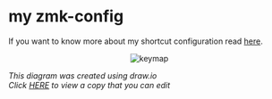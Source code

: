 # my zmk-config

If you want to know more about my shortcut configuration read [here](https://www.lucacordes.xyz/keyboards-and-shortcuts/#shortcuts).


<div align="center">

![keymap](https://github.com/lucordes/zmk-config-mouse/assets/31887821/d457206b-73e8-4b4e-86a0-5c9ee819ebcb)


</div>

*This diagram was created using draw.io*  
*Click [HERE](https://viewer.diagrams.net/?tags=%7B%7D&highlight=0000ff&edit=_blank&layers=1&nav=1#R7V1bd9rIsv4t50HrnL3Xcpbul0fAVmbvcZycxJlJ5k0GGRQD8iD5tn%2F9VkstkLoLjECi2nL7IQFJLUBfVfXXVdVVijFaPH9cBfezT%2FEknCu6OnlWjHNF1zXDNrL%2FyJEXekRVteLIdBVN6LHNgW%2FRf8LyQnr0IZqESe3CNI7naXRfPziOl8twnNaOBatV%2FFS%2F7Dae1z%2F1PpjST1Q3B76Ng3nIXfZnNElnxVFXdzbHfwuj6az8ZM32ijOLoLyY3jiZBZP4qXLIuFCM0SqO0%2BLV4nkUzsnTK59LMc7fcnb9xVbhMt1nwN%2BfPzvq70l8fvPw%2BywcXvwd%2F%2FXxjH7Zx2D%2BQH%2FwNf226Uv5CJ5mURp%2Buw%2FG5P1ThrNiDGfpYp6907KXQXJfPPjb6DnMPmt4Gy9TCmSGYvHeDxbRnMjAH%2BFqEiyD8jL6KRp9P4rn8Sr%2FVGPgD72RQ45H83nluOEaFyY5vooflhPygfnoJPt%2B0XJ6HWff7vxMtzaHLsPbdH2Mf2j0OT6GqzR8rhyiD%2FFjGC%2FCdPWSXULP6g4FtBRpSy%2FeP23kw6SXzCqiUR4LqERO13fegJa9oLjBGLoPy7vRix%2F%2FaQ0HX2%2Bvfvnff1ycaSYHonKhK%2B5IGVhHg7mK0yCN4mV2SO0W22W8DDlY%2B4iXocN42Yqniax8IEDBPJoS4RhnAIXZVcN5cBPOv8RJRKVmfYIgFmWG9ZK5ICUquz47oPe7idM0XrCKTX7RJFplP7kYGwZJurlmSMecn2m91XXL4YWnRR0vnlxViJyDhaj4g4UoSVfxXVi52M7%2FyJlymiRYJ3dhOp7RN3XBm86DJClFIkhmbZoM03PrsKuOh4y7YXSKu8Ea98NhbzhxtwCXYTBaamrOyeACaZWmcWj9JbJpz467ju67JiKv0qw6ivoJQYR1Trc4FK%2B%2BiAxjRzP0IppMyPfgJun1CW6S7qc82Bz44SRbLdK38SqdxdN4GcwvNkcrYJDnsrnmMs4fFkHoV5imL1Qkgoc0rgtQ%2BBylP%2Bhw8vonef3Bou%2FOnyunzl%2FKN8vsB%2F%2BovqmMIm83w%2FJ35ThuWl5bBUhqK9ep%2Bd8u4JP4YTUO91G3NFhNw3SXdXWpJJCnv1OUVuE8m%2BEe62t5SDDyoYPVKnipXHAfR8s0qdz5CzmwkVCPEVDDqcrYa5d7msWIZPH5GwFd%2F5BjZJafiRTdnqc5kX7MXk7Jy8H5v8uj2cdUTnACXxfnV2zfLtPG8IyaqavPTLY68PLrOOnUzx1bBaTxNv9riVyoep1crB06FTu0dldVDZHRnSFS5SLg5IsAx8NeA2hup7BzqB%2FOTkDUq2sADvr1BMLQz6ogVNGuCcUJnX%2BMET%2FpyhCeDDmZ%2BH%2BRKaoIHlyWWWoG8nKRdwj%2BKTF8BUNWEbXTeeZADHn%2FjC8xfMWYMn4bD1kN%2BTiK0Kt9ISBkHeTYasi7bPg1jMSwvsLRGAyBBc5JMbQ5DAcSw4aUxkG2pXyY6qvEsCGlOWGwEcSQX25%2Bkxg2ozToSwuNdxV9lCA2nBBt5AmxJFUVEH9IEBtaUw%2FZmmr8CnEkQWxoTrFpDZBrdy5BbLhGRNdEuUg8ek7UVeQ5UTddDrMm0Xjy%2BFqKxpfH243F7xE8NXkB8jzD8H0FiLAMNNXWnV3SUA3Rw4pDV%2BavR%2BhL2JEj9GtXRim1LpMj%2F8r1htVujH7nU2XygQfnyvDiaLPUVnyvbo6CTP0La8OFcH0ax9sWkkebhdhsDdNGnoWgTN4iByN7BMsa7PbfD2SbSP5Qz24pXAOFSKsdLIgM0AuScBqH2fGHiCjfIv4VsVcohHVy44L7%2BzkZN84RazR0GWc28rWRZLCaf%2FskFz7y3TX1%2Fjk%2FYa%2FvXyadFI%2BBXL%2F9MexzI5JW7ygDp5LcUty0%2FkHZ4eKRb0l6aTOx9mTcgMv7OyFZMOqpE7ptIusa78r6t2R8r%2BS%2FOEwSPHZYQOM3q11KEHeDaGkMiNjxOSB17bsE8RUQrTqI2HFyIKf0p8TwFQzZLUXoisj7lA%2FmXQWze6Jfm5xaxqtFMN9KyryRMpRstwu2O1IGw6Zsd8vV%2FVRozW5HoW2G46JH%2BnQ%2BvvCpryB2xnGxI306H1%2B4kiA25LjYeRPAvsHjHXl9B9ESzZzyXtl%2FSRAbklx0TeR9rJ8liA2JDXbMXeedd79LEJsRG%2FxwLe%2B8%2B02C2JDYYCdOGLzzTpFJTI2pDbZBNXj%2F3QcJYkNqg66LaP47BH%2FVe3BMdcXfTlk3BZZUoHQV8QGrysA4Gsxq2YITxNpVx3BVHZPYsVVxsEPrBu%2FsaGwhnFdc4zfgXfjrM%2FEIK1bjpqklabu4CZAH9arZaEFGDNX9YNWkxOZNwKlLlujc0%2B577aR13ZpXRKJZ7SRYCYHEzN31gJATM5mUcJPOWdvyMtkMct04QV6mAexDPW81bchrfX5ay1zjsJjbju1hN6Ka5RoWbX4C0iwJ8fSVwYVy4StDl7wWGlR0SsnupTI8AxlUoBISoZR2nlbQz%2FWBprcDJrunynCwNZR3DZYaei419LA9VugaagKuQgqqL0E9bM%2BVWfbOQAMVKiYpIWxChyxkY2sCbkMyczqKa%2FZ15vS6YUGmgW1jtzjWMhbU26CMtnOhfDgLQl%2BnmHAXFwJmb6sfaS05vHh3ArZmAk5RX1U8X%2FFMpaxeLSfNfXmPic17gB26EsJGvMfDNq8d9M3pOYQs3XGwjSpU%2FrrlWLQtg87t0Cn0dQ7gVNrMwJ7U%2FWaEClv3LcCdtIGzVYLcQzg5QuUiEyqrA0fSrkonh%2FevWNctObaTQRtayczIlo6c2VOm94vflE4kGNnqGFa5WkSDsYPegj3nO2bZ9kMU17wFuI%2FoBGkrQ62TkItQwLbkF7S0OrDogTQLcCWR6mAj0jC496i2loLPoIod87YAj9J7Ute20o0sTzR17dbPJBSGLfEh22DmUuxQjAU4mjaLTb4JaE%2Fw7IwbYbvvLcAXRKdQq%2FeWtr3NiAyq2DE2G3AJUVQdieqBxAjd9tqAZ4iEwS%2BUQf9ZUXubFUXT1Q4cRT3HkGNF2BEVG%2FASbViRJfFsyIqwffA24DGSGDbjQNhhMRvafNlPDDWjI8aDble3u4K0Hq828%2BYVXXAddJ0EPEAbPFvN%2FRMJz854D3bmmA14D47FsFq1oMVgdfHHgLqMl6ECbU%2FO%2F8iZWTCJnxS6i%2FkuTMcz%2BqYuA9N5kCT0zCRIZm3GRE2mvAp%2Bdw6VN8u%2Bph2NvKDaq7W1R4LJ%2B7TLlAU8HLe3WZlEj2V%2Bn6%2Fplcy%2FygkJeLMsUdtGTmbQVChN9PhCM4Li2FUCp22hKy4079JC6%2FM%2Bq2ZXSZz4qgk0I5YgNkvdtLGXNxrUrk6C2IgVOQ62cQWbz0kQmzAdBzttUwO6mkkQm9Ecx0DXRIjmSG7TkNvgKyPQ2EyC2IzbOBY2twE6mx0NYlsdePdw9R2yoaHm%2Fau6%2BGqewBNqNjvNlv59PKHQOxWKFne5HK%2FpbWg1s73Fxa4%2FrAGdsRRrqFjn0kA36yKBv%2FgE%2BmMpzlBxJJQNe0ngO4OALln%2F9w8JY7NeEvhuWqBPlmL1tvxUV%2B0kBFDH9%2BMRaquSKttpAT%2FYCbTKYmMm9F2vg5td8R9HQ%2Bc%2FvLdIZhQ1pD6Oim1rgT5arkSxIfNBN7ZAG61W6wr1EkVPOF3kvTuqRLEZ8cGPokA9pka6MuxtTePOKA66D97gXTxnEsWGFAc9HAa2BZMgNmE4AlhVmepzNMHB18T349jpjN%2Bg52tBDY9ovnr2DJY1NGu1b28pKqT67dr5Qy9IwmkcZscfouyfcBH%2Fitgr8u7O3Ljg%2Fn5Oxo1zyBoNXcZp%2FOrITUvaTeVeQ9%2Faq9akzfO2do9cAX0gi6fWUo7%2FziakbzycyzYcxQ%2FnQq2F%2BB0dV4M%2F9tzR0XbXTwdCto7gQFfVwoBxu7J8mqXByMK6gGULkBplan1ZNMvkzVtn7UFhTGUJyqOTij30SQqoQSmd0w2zij10vggUnJTO6YZpxR760g0oMCmd0w2TigXQRbl2a0xumKRiD92h6UB8tUUQT7bAaAEd1t0sADodpHy%2FVXRYNzK%2BAXR0ic42%2FzA%2ByXA6XrW9KXQ84XSn4wJvbwkd1qOLv1h2Og6QvSV0OFaAXcVdczqOfL0ldDhW4KJbto6XReZbQodlBfiWreNt6W9Kd1hWgK87HZSze6vosKxAUzVs5XE7dhY0MW2NdxYzgKqeGuYf2Dlh0FTsCueaK%2F0IWxmDpurYZs%2BVjoStlEEEsyc9CVs5gwjaI10JO0gD%2Bh5ctwNfghg5TW1wBSZPQlM97Awml1%2B%2FXn3%2F9GVwzqGGkJvkOrrvmhDP82zHCOx2UDFU94NVw8VTsbOQdIPvYhJOpmH5sOJVOoun8TKYX2yOMgK7ueYyzoOd5OCvME1fKATBQxrXYQufo%2FQHQfiDRd%2F9rJw5f6bg529e6Js9oDZ55TMMz%2FN9CFrfd1WaRrkFWvIgdgK7CueZwXgMa6MgjOjQL3GUfcQm%2BM7EbbX1Uqi8RxI%2FrMYhHbaB%2BoA7pcFqGqbcnXKhWf%2BiI%2BQIasbb5nQpUNi%2BrUaemqnXQdOx93fqQCLU8Lq3ewNbA9JlgcQubaEDuVDD6%2F6W8m8JSF1ngcTmuTqQDjW8lqb1NSBt8TSSDxEMr68%2Ff%2BwtlG2RZhZJ7IJs%2BpbeutkKZzDoLZpdcR4DO6NHB5rqDq972zyjM85jYJe10IE%2BusPr3lZD6I7zoK9C3lHr3M4IjwDqyMc3htejy6%2B9hbIjwmNgV2DTgba5qzAJ094iudMreAzZwU5U0oHuuTdx3F8k9a7YDnaqsw710O0ril1RHQEWH%2B9nt1t3VAdfF99PV6K2UORpDva2OL3jrsctdkIRFlWdmyexW5noXW927CGKJrMpXACfa9ebInuIosXmBODHQLrePNlHFNlULvyQZNebLPuIoieeLr6faqVtoWgbLIrorvKuN232EEWO3eA7WLve3NlDFDl2gx%2Fw6HoTaB9R5NgNvkXteLNoH1Fk2Q2%2BLna9p7SHKHLsBt873vUG0x6iyLMbdL9q1%2FtQe4giz27QYxxdb1ftI4osuxHAovK%2Bm17H%2F42uGA6%2BPvL%2Bm14n5XhdsRz0nBy3Ax%2FOzq3MAqHaGu1hU61M7J4NOrDjuVVYW4wnF38MrMt4GSpQu4b8j8d6FkziJ6XYqzsJktn6zHQeJAk9kdyF6XhWvjmdeHD2Gz0u7XXApyri8abrFxhcvYkT1i9wH5Z3oxc%2F%2FtMaDr7eXv3yv%2F%2B4OAOcQiND8YRu%2Bk4VuI5OMI%2BmRD7GGTphdtVwHtyE8y9xElHBWZ8gcEXjYH7JXJASdV2fHdD73cRpGi9Ypc5tQbTKfnIxNgySdHPNkI6htqwVxs1WBsQVGw1yYBQdegiCStkWipzZ9HIq4eTbO5FtZrbi6ZU2P8V9Wurq1I403jhlcbR9pXFVYNFcGBfRZJKXpGDlcX2Ck8cWxIztfbFuOIcmZxCFPF7O1L7J2TznFScRs6rZewqTtKeSV3aOZjfDZtIj9B7KjibH9TTICkoxa9YZr%2BbB02MLcsL2WNIsHVlOpIV6HxZKPMkD1uFUeoQuiPIO6btwsmNsn92k7IglO8IxI6gJdSE7Q77mXv9lR67UCqkAksQyqfDOFc%2BWUnEiqRBvnoFLCnkjZXi8V1hKxWHdhdc9V7CkwuTZx%2F%2B%2BQ2kQmXWIJzO6lJm3JjPYnMQENnTRgnZCNzPv1ezDNRDB5iQmsEFMSgXy%2BgU7oGnCi9qMTw%2Feo7sfSSjYHG8N21Twi9owGUt5wFrOYsuDtcVtOlIG0vV1MkLBtrzCpplAcwHp5Di1VHCtnLAXrECnAikV6IzCw55BttRYv1BcufhAW5JiSwVQ4ftq8IeUh33kga1E14bVYHinbtrI8sGvTr%2F9%2FMTJB0KHOdUxXFVXgO0U%2BrljQ52Eb%2FO%2FdoAyVK8GlF1m7Z2i7xyMFFQro8jkmkSP1SwvGhldZ3lVT0vFP9FEwLZnxfZNlkU6DuxaSB7LEV0Ly9ev9yzMHvnqZT2EvCFjaNdD8nYzLH9X7XXICiYkcVuxLRoH7lJA%2BgSLvoB72NSWmyEOVqvgpXLBPelMmFTuzHQ4dBhHqE4TsLZ1RGSvt2mjy43UFd9gI4PNuiDufKi7rVo%2BJUl71gKRMYyWDBzbMHfd8gDNwJ26vbFAe4L1luipaWk1UK0T7tmHQe14oze3I%2FjwPZ%2BH7Qiu7QGubfWty0B1R3Btq3AbqHt1rmvpyA4uYHu%2F0LnDIqgumyLhnLBwCgwiv7IU2jspBIiMe8A5YVU4GER%2B0Sl00FoEENkEBPuEBRphEHmO3dsef62B6AimiaUQvYNiYm1haDAl4ZwTVi2GMeSd8b7QxEacJWwfGRJQz8YXWqn7JQ6icS2Pzyn2hSZbvRIH4Vibx%2FuzfKFpW7%2FEQTj%2Bx6%2FEfJnXgZXXgS8O%2FJrOd6U4ICWKok8WmsovD30%2B4ivl4TTRfnTzoKnQUlOVAoGUM4y%2B1tTU99Nqp6uQSqZU6ChKV%2B7RC33PxTbOGj9ZC73JRwQU%2BW2d2LoIVKoVuh6NECg6wumizqEoNE0SAUU2sOJ5yIEVTZfs5nh2c8I2yVtQ5NmN0OExIWBkdzKrOrZJBUpASm1sWnUPf61h8PxG6HCUEDCyu0IF0Eae4EgUm%2FEbTTWwCY4BZLfLdiriVSoTroSEZoBl5NfF4aX0iCQ9ou0a1ICCmlJ63or0YBc10oAyiTLhEa%2FIFT4ZBSokypRHvNLu%2BItMk2cnMukRr4iRABaC3zYm0x7Rpgz8%2BAxQKNMXOljaK3kQL%2BpqAomPQodd%2ByUPwsVvgcKpMi8ab77ALhihWXzUQiZG480X6HmPpQdNJkYLMV%2Fg2wegcwdfcCrPlZYFpxAlR7wcI5vfrgtIzr%2BWt7FiDLZJD3c9eWi6mvew1dXseWffnDy6VZgk%2F7P3TUYFhtkvSMq7zOL5pMEN4sVNTMZmkJV3SGfkZRJNsv9G5FT%2BjO7ClyRHIQNhfc1LNnoOjVNnwSP5L42zf27C8pdl0kmPkUp65ZD8S3wov93Niv2%2BTX9FBlREPmhJPmgRpMUjepoF5CMvgxfydt%2FPYrQ%2BE%2BK0ruj1Ek9UFQHt5PRxq1ZBlqVekBGyJdUKqiptpdyCOjo64ykq1%2BXVeqgGpI96Z%2Fq4JSTuH22jKxXCtj3mLk12B9ZTs7F5mA2Eoa0LCRUPFVBpuCuoQtN7sW6Cp7vo6smf%2FsdZfX76fLbXNNe3%2BsKr4sG%2B4S7y7BZl2z4d1QbliDfPb9dv%2B%2FbFg12JoYsHmJYkzYzocoRZCeHuxhnbwado4F%2BZcWL%2BvLT%2B%2FnrG%2B%2Fsuw2m4nGzn9hVB%2Bme%2B7Fhm3H2%2B9yqjUmJf%2FfZwv1lF7DWSNrNXL4oVW5ORRS8wdTDP1y%2F5irHJ8KIRDB3%2BNUfm8KVWpa%2Bl%2Bm0WNfwug3NlmHE%2F9Tq4afbY7bzFkfolmJIF3vf7xqNHm9Hn8dOy2XhHcc1s4G%2BZ5B756MhXGeRSsENO95UnUlau6bMgw4xDHgIZqB4kf9lAnZW8%2FaRlRAZf%2BMrQVVx%2FET8kBL6HZj%2BY3MThbjJp%2BvPJbSzuNvPKwzgER90OFmTKWt4k96WEXCgDjfug1bFq66tkgUzEb3Pz4tv79N7qeB6N7xrfUSMYbV47BB6%2FeLxqMs7s63z%2Fry2ks6UNJ0oZLaVzp2HzPk1Ns%2FjJs42mMuDkyTvDJUcXh6Ofklst4unU%2BWg%2BhvHo8edf1%2BPFlX4NcfTN3PFGxeTwQMg6y5uVkyIpvL4%2FSfMYMaHZ31tkApCc%2FbP2TrhLABQToMM1ccS%2Bx7QcUWQEcx8SKCPABn0pI7gygtnYFpSR7b2gCFqEmq4B22xBKqGrHOIWHWuaWdxHKCfSjUOjdEISnT5OV0D5paPkLLNjxC8ghQxRyLhqJthNujWAFEkhQxeyN7u5G7ZkvPP7GCG71aWE4Zox26i3YjMtPs3mtBKmtyxhhpQwoSZKfAnbnm8iJawXEuZhS9j2lG85S75FCeNmye4kjMTFYgL%2F%2BtzHDMbZp3gSkiv%2BCw%3D%3D) to view a copy that you can edit*
